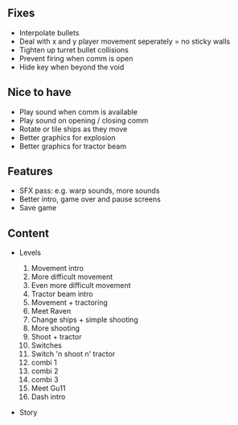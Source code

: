 ## Fixes

- Interpolate bullets
- Deal with x and y player movement seperately = no sticky walls
- Tighten up turret bullet collisions
- Prevent firing when comm is open
- Hide key when beyond the void

## Nice to have

- Play sound when comm is available
- Play sound on opening / closing comm
- Rotate or tile ships as they move
- Better graphics for explosion
- Better graphics for tractor beam

## Features

- SFX pass: e.g. warp sounds, more sounds
- Better intro, game over and pause screens
- Save game

## Content

- Levels
  1. Movement intro
  2. More difficult movement
  3. Even more difficult movement
  4. Tractor beam intro
  5. Movement + tractoring
  6. Meet Raven
  7. Change ships + simple shooting
  8. More shooting
  9. Shoot + tractor
  10. Switches
  11. Switch 'n shoot n' tractor
  12. combi 1
  13. combi 2
  14. combi 3
  15. Meet Gu11
  16. Dash intro

- Story


